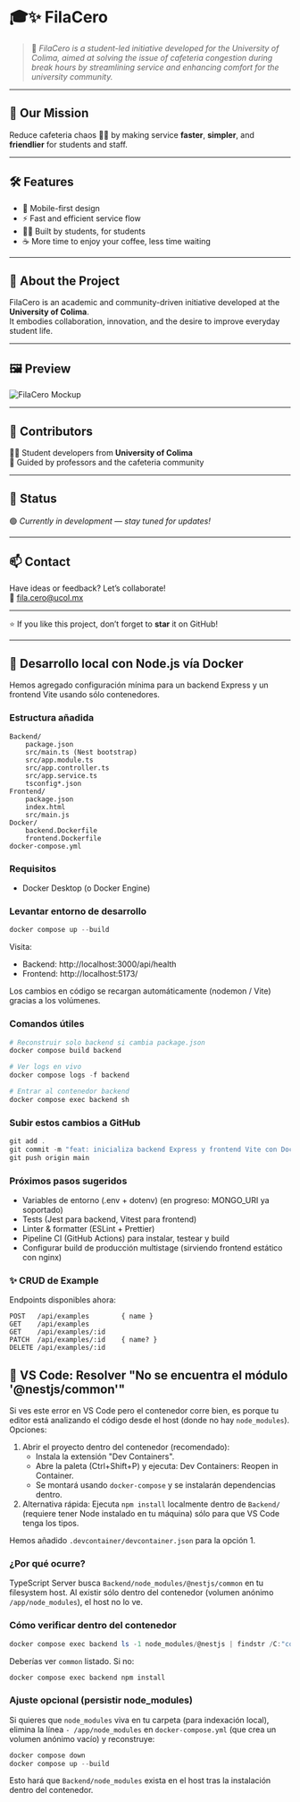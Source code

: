 # 🎓✨ FilaCero

> 🚀 *FilaCero is a student-led initiative developed for the University of Colima, aimed at solving the issue of cafeteria congestion during break hours by streamlining service and enhancing comfort for the university community.*

---

## 🎯 **Our Mission**
Reduce cafeteria chaos 🥪🍔 by making service **faster**, **simpler**, and **friendlier** for students and staff.  

---

## 🛠️ **Features**
- 📱 Mobile-first design  
- ⚡ Fast and efficient service flow  
- 👩‍🎓 Built by students, for students  
- ☕ More time to enjoy your coffee, less time waiting  

---

## 🏫 **About the Project**
FilaCero is an academic and community-driven initiative developed at the **University of Colima**.  
It embodies collaboration, innovation, and the desire to improve everyday student life.  

---

## 🖼️ **Preview**
![FilaCero Mockup](https://via.placeholder.com/600x300.png?text=FilaCero+App+Preview)  

---

## 🤝 **Contributors**
👨‍💻 Student developers from **University of Colima**  
🙌 Guided by professors and the cafeteria community  

---

## 📌 **Status**
🟢 *Currently in development — stay tuned for updates!*  

---

## 📫 **Contact**
Have ideas or feedback? Let’s collaborate!  
📧 fila.cero@ucol.mx  

---

⭐ If you like this project, don’t forget to **star** it on GitHub!

---

## 🚀 Desarrollo local con Node.js vía Docker

Hemos agregado configuración mínima para un backend Express y un frontend Vite usando sólo contenedores.

### Estructura añadida
```
Backend/
	package.json
	src/main.ts (Nest bootstrap)
	src/app.module.ts
	src/app.controller.ts
	src/app.service.ts
	tsconfig*.json
Frontend/
	package.json
	index.html
	src/main.js
Docker/
	backend.Dockerfile
	frontend.Dockerfile
docker-compose.yml
```

### Requisitos
* Docker Desktop (o Docker Engine)

### Levantar entorno de desarrollo
```powershell
docker compose up --build
```
Visita:
* Backend: http://localhost:3000/api/health
* Frontend: http://localhost:5173/

Los cambios en código se recargan automáticamente (nodemon / Vite) gracias a los volúmenes.

### Comandos útiles
```powershell
# Reconstruir solo backend si cambia package.json
docker compose build backend

# Ver logs en vivo
docker compose logs -f backend

# Entrar al contenedor backend
docker compose exec backend sh
```

### Subir estos cambios a GitHub
```powershell
git add .
git commit -m "feat: inicializa backend Express y frontend Vite con Docker"
git push origin main
```

### Próximos pasos sugeridos
* Variables de entorno (.env + dotenv) (en progreso: MONGO_URI ya soportado)
* Tests (Jest para backend, Vitest para frontend)
* Linter & formatter (ESLint + Prettier)
* Pipeline CI (GitHub Actions) para instalar, testear y build
* Configurar build de producción multistage (sirviendo frontend estático con nginx)

### ✨ CRUD de Example
Endpoints disponibles ahora:
```
POST   /api/examples        { name }
GET    /api/examples
GET    /api/examples/:id
PATCH  /api/examples/:id    { name? }
DELETE /api/examples/:id
```

## 🧩 VS Code: Resolver "No se encuentra el módulo '@nestjs/common'"

Si ves este error en VS Code pero el contenedor corre bien, es porque tu editor está analizando el código desde el host (donde no hay `node_modules`). Opciones:

1. Abrir el proyecto dentro del contenedor (recomendado):
	- Instala la extensión "Dev Containers".
	- Abre la paleta (Ctrl+Shift+P) y ejecuta: Dev Containers: Reopen in Container.
	- Se montará usando `docker-compose` y se instalarán dependencias dentro.
2. Alternativa rápida: Ejecuta `npm install` localmente dentro de `Backend/` (requiere tener Node instalado en tu máquina) sólo para que VS Code tenga los tipos.

Hemos añadido `.devcontainer/devcontainer.json` para la opción 1.

### ¿Por qué ocurre?
TypeScript Server busca `Backend/node_modules/@nestjs/common` en tu filesystem host. Al existir sólo dentro del contenedor (volumen anónimo `/app/node_modules`), el host no lo ve.

### Cómo verificar dentro del contenedor
```powershell
docker compose exec backend ls -1 node_modules/@nestjs | findstr /C:"common"
```

Deberías ver `common` listado. Si no:
```powershell
docker compose exec backend npm install
```

### Ajuste opcional (persistir node_modules)
Si quieres que `node_modules` viva en tu carpeta (para indexación local), elimina la línea `- /app/node_modules` en `docker-compose.yml` (que crea un volumen anónimo vacío) y reconstruye:
```powershell
docker compose down
docker compose up --build
```

Esto hará que `Backend/node_modules` exista en el host tras la instalación dentro del contenedor.

